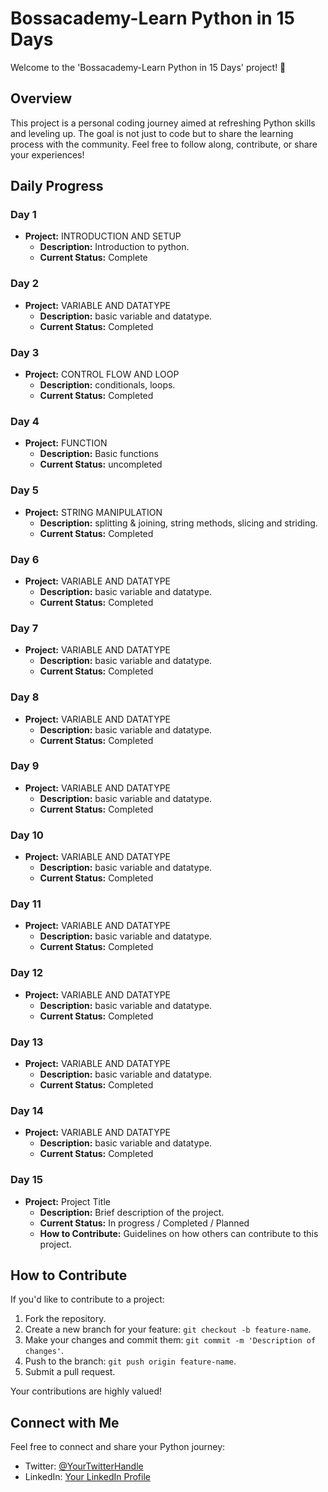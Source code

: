 # Bossacademy-Learn Python in 15 Days

Welcome to the 'Bossacademy-Learn Python in 15 Days' project! 🚀

## Overview

This project is a personal coding journey aimed at refreshing Python skills and leveling up. The goal is not just to code but to share the learning process with the community. Feel free to follow along, contribute, or share your experiences!

## Daily Progress

### Day 1
- **Project:** INTRODUCTION AND SETUP
  - **Description:** Introduction to python.
  - **Current Status:** Complete

### Day 2
- **Project:** VARIABLE AND DATATYPE 
  - **Description:** basic variable and datatype.
  - **Current Status:** Completed 

### Day 3
- **Project:** CONTROL FLOW AND LOOP 
  - **Description:** conditionals, loops.
  - **Current Status:** Completed 

### Day 4
- **Project:** FUNCTION
  - **Description:** Basic functions
  - **Current Status:** uncompleted 
  
### Day 5
- **Project:** STRING MANIPULATION 
  - **Description:** splitting & joining, string methods, slicing and striding.
  - **Current Status:** Completed 
  
### Day 6
- **Project:** VARIABLE AND DATATYPE 
  - **Description:** basic variable and datatype.
  - **Current Status:** Completed 
  
### Day 7
- **Project:** VARIABLE AND DATATYPE 
  - **Description:** basic variable and datatype.
  - **Current Status:** Completed 
  
### Day 8
- **Project:** VARIABLE AND DATATYPE 
  - **Description:** basic variable and datatype.
  - **Current Status:** Completed 

### Day 9
- **Project:** VARIABLE AND DATATYPE 
  - **Description:** basic variable and datatype.
  - **Current Status:** Completed 

### Day 10
- **Project:** VARIABLE AND DATATYPE 
  - **Description:** basic variable and datatype.
  - **Current Status:** Completed 
  
### Day 11
- **Project:** VARIABLE AND DATATYPE 
  - **Description:** basic variable and datatype.
  - **Current Status:** Completed 
  
### Day 12
- **Project:** VARIABLE AND DATATYPE 
  - **Description:** basic variable and datatype.
  - **Current Status:** Completed 
  
### Day 13
- **Project:** VARIABLE AND DATATYPE 
  - **Description:** basic variable and datatype.
  - **Current Status:** Completed 
  
### Day 14
- **Project:** VARIABLE AND DATATYPE 
  - **Description:** basic variable and datatype.
  - **Current Status:** Completed 
  


### Day 15
- **Project:** Project Title
  - **Description:** Brief description of the project.
  - **Current Status:** In progress / Completed / Planned
  - **How to Contribute:** Guidelines on how others can contribute to this project.

## How to Contribute

If you'd like to contribute to a project:
1. Fork the repository.
2. Create a new branch for your feature: `git checkout -b feature-name`.
3. Make your changes and commit them: `git commit -m 'Description of changes'`.
4. Push to the branch: `git push origin feature-name`.
5. Submit a pull request.

Your contributions are highly valued!

## Connect with Me

Feel free to connect and share your Python journey:
- Twitter: [@YourTwitterHandle](https://twitter.com/YourTwitterHandle)
- LinkedIn: [Your LinkedIn Profile](https://www.linkedin.com/in/your-linkedin-profile)

